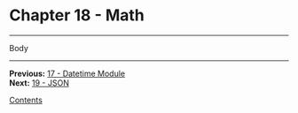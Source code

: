 # Chapter 18 - Math

---

Body

---

**Previous:** [17 - Datetime Module](./17-datetime.md)  
**Next:** [19 - JSON](./19-json.md)

[Contents](./readme.md)
